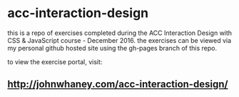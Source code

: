 # acc-interaction-design
this is a repo of exercises completed during the ACC Interaction Design with CSS &amp; JavaScript course - December 2016. the exercises can be viewed via my personal github hosted site using the gh-pages branch of this repo.

to view the exercise portal, visit:

## http://johnwhaney.com/acc-interaction-design/
